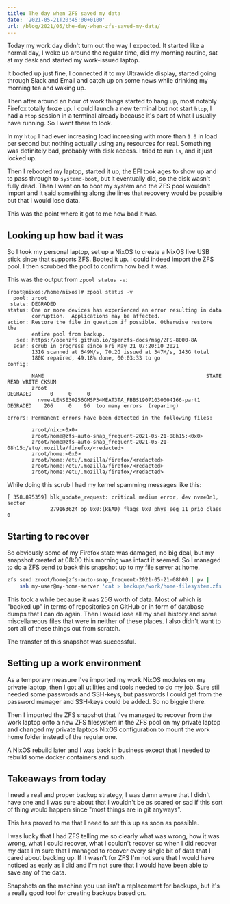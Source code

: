 ```yaml
---
title: The day when ZFS saved my data
date: '2021-05-21T20:45:00+0100'
url: /blog/2021/05/the-day-when-zfs-saved-my-data/
---
```


Today my work day didn't turn out the way I expected. It started like a
normal day, I woke up around the regular time, did my morning routine, sat at
my desk and started my work-issued laptop.

It booted up just fine, I connected it to my Ultrawide display, started going
through Slack and Email and catch up on some news while drinking my morning
tea and waking up.

Then after around an hour of work things started to hang up, most notably
Firefox totally froze up. I could launch a new terminal but not start `htop`,
I had a `htop` session in a terminal already because it's part of what I
usually have running. So I went there to look.

In my `htop` I had ever increasing load increasing with more than `1.0` in
load per second but nothing actually using any resources for real. Something
was definitely bad, probably with disk access. I tried to run `ls`, and it
just locked up.

Then I rebooted my laptop, started it up, the EFI took ages to show up and to
pass through to `systemd-boot`, but it eventually did, so the disk wasn't
fully dead. Then I went on to boot my system and the ZFS pool wouldn't import
and it said something along the lines that recovery would be possible but
that I would lose data.

This was the point where it got to me how bad it was.

## Looking up how bad it was

So I took my personal laptop, set up a NixOS to create a NixOS live USB stick
since that supports ZFS. Booted it up. I could indeed import the ZFS pool. I
then scrubbed the pool to confirm how bad it was.

This was the output from `zpool status -v`:

```plain
[root@nixos:/home/nixos]# zpool status -v
  pool: zroot
 state: DEGRADED
status: One or more devices has experienced an error resulting in data
        corruption.  Applications may be affected.
action: Restore the file in question if possible. Otherwise restore the
        entire pool from backup.
   see: https://openzfs.github.io/openzfs-docs/msg/ZFS-8000-8A
  scan: scrub in progress since Fri May 21 07:20:10 2021
        131G scanned at 649M/s, 70.2G issued at 347M/s, 143G total
        180K repaired, 49.18% done, 00:03:33 to go
config:

        NAME                                                     STATE      READ WRITE CKSUM
        zroot                                                    DEGRADED      0     0     0
          nvme-LENSE30256GMSP34MEAT3TA_FBBS19071030004166-part1  DEGRADED    206     0    96  too many errors  (reparing)

errors: Permanent errors have been detected in the following files:

        zroot/nix:<0x0>
        zroot/home@zfs-auto-snap_frequent-2021-05-21-08h15:<0x0>
        zroot/home@zfs-auto-snap_frequent-2021-05-21-08h15:/etu/.mozilla/firefox/<redacted>
        zroot/home:<0x0>
        zroot/home:/etu/.mozilla/firefox/<redacted>
        zroot/home:/etu/.mozilla/firefox/<redacted>
        zroot/home:/etu/.mozilla/firefox/<redacted>
```

While doing this scrub I had my kernel spamming messages like this:

```plain
[ 358.895359] blk_update_request: critical medium error, dev nvme0n1, sector
              279163624 op 0x0:(READ) flags 0x0 phys_seg 11 prio class 0
```

## Starting to recover

So obviously some of my Firefox state was damaged, no big deal, but my
snapshot created at 08:00 this morning was intact it seemed. So I managed to
do a ZFS send to back this snapshot up to my file server at home.

```sh
zfs send zroot/home@zfs-auto-snap_frequent-2021-05-21-08h00 | pv |
    ssh my-user@my-home-server 'cat > backups/work/home-filesystem.zfs'
```

This took a while because it was 25G worth of data. Most of which is "backed
up" in terms of repositories on GitHub or in form of database dumps that I
can do again. Then I would lose all my shell history and some miscellaneous
files that were in neither of these places. I also didn't want to sort all of
these things out from scratch.

The transfer of this snapshot was successful.

## Setting up a work environment

As a temporary measure I've imported my work NixOS modules on my private
laptop, then I got all utilities and tools needed to do my job. Sure still
needed some passwords and SSH-keys, but passwords I could get from the
password manager and SSH-keys could be added. So no biggie there.

Then I imported the ZFS snapshot that I've managed to recover from the work
laptop onto a new ZFS filesystem in the ZFS pool on my private laptop and
changed my private laptops NixOS configuration to mount the work home folder
instead of the regular one.

A NixOS rebuild later and I was back in business except that I needed to
rebuild some docker containers and such.

## Takeaways from today

I need a real and proper backup strategy, I was damn aware that I didn't have
one and I was sure about that I wouldn't be as scared or sad if this sort of
thing would happen since "most things are in git anyways".

This has proved to me that I need to set this up as soon as possible.

I was lucky that I had ZFS telling me so clearly what was wrong, how it was
wrong, what I could recover, what I couldn't recover so when I did recover my
data I'm sure that I managed to recover every single bit of data that I cared
about backing up. If it wasn't for ZFS I'm not sure that I would have noticed
as early as I did and I'm not sure that I would have been able to save any of
the data.

Snapshots on the machine you use isn't a replacement for backups, but it's a
really good tool for creating backups based on.
